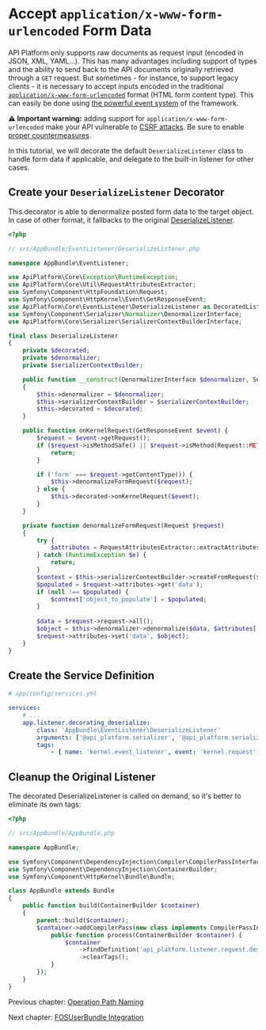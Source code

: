 # Accept `application/x-www-form-urlencoded` Form Data

API Platform only supports raw documents as request input (encoded in JSON, XML, YAML...). This has many advantages including support of types and the ability to send back to the API documents originally retrieved through a `GET` request.
But sometimes - for instance, to support legacy clients - it is necessary to accept inputs encoded in the traditional [`application/x-www-form-urlencoded`](https://www.w3.org/TR/html401/interact/forms.html#h-17.13.4.1) format (HTML form content type). This can easily be done using [the powerful event system](events.md) of the framework.

**⚠ Important warning:** adding support for `application/x-www-form-urlencoded` make your API vulnerable to [CSRF attacks](https://www.owasp.org/index.php/Cross-Site_Request_Forgery_(CSRF)). Be sure to enable [proper countermeasures](https://github.com/dunglas/DunglasAngularCsrfBundle).

In this tutorial, we will decorate the default `DeserializeListener` class to handle form data if applicable, and delegate to the built-in listener for other cases.

## Create your `DeserializeListener` Decorator

This decorator is able to denormalize posted form data to the target object. In case of other format, it fallbacks to the original [DeserializeListener](https://github.com/api-platform/core/blob/91dc2a4d6eeb79ea8dec26b41e800827336beb1a/src/Bridge/Symfony/Bundle/Resources/config/api.xml#L85-L91).

```php
<?php

// src/AppBundle/EventListener/DeserializeListener.php

namespace AppBundle\EventListener;

use ApiPlatform\Core\Exception\RuntimeException;
use ApiPlatform\Core\Util\RequestAttributesExtractor;
use Symfony\Component\HttpFoundation\Request;
use Symfony\Component\HttpKernel\Event\GetResponseEvent;
use ApiPlatform\Core\EventListener\DeserializeListener as DecoratedListener;
use Symfony\Component\Serializer\Normalizer\DenormalizerInterface;
use ApiPlatform\Core\Serializer\SerializerContextBuilderInterface;

final class DeserializeListener
{
    private $decorated;
    private $denormalizer;
    private $serializerContextBuilder;

    public function __construct(DenormalizerInterface $denormalizer, SerializerContextBuilderInterface $serializerContextBuilder, DecoratedListener $decorated)
    {
        $this->denormalizer = $denormalizer;
        $this->serializerContextBuilder = $serializerContextBuilder;
        $this->decorated = $decorated;
    }

    public function onKernelRequest(GetResponseEvent $event) {
        $request = $event->getRequest();
        if ($request->isMethodSafe() || $request->isMethod(Request::METHOD_DELETE)) {
            return;
        }

        if ('form' === $request->getContentType()) {
            $this->denormalizeFormRequest($request);
        } else {
            $this->decorated->onKernelRequest($event);
        }
    }

    private function denormalizeFormRequest(Request $request)
    {
        try {
            $attributes = RequestAttributesExtractor::extractAttributes($request);
        } catch (RuntimeException $e) {
            return;
        }
        $context = $this->serializerContextBuilder->createFromRequest($request, false, $attributes);
        $populated = $request->attributes->get('data');
        if (null !== $populated) {
            $context['object_to_populate'] = $populated;
        }
        
        $data = $request->request->all();
        $object = $this->denormalizer->denormalize($data, $attributes['resource_class'], null, $context);
        $request->attributes->set('data', $object);
    }
}
```

## Create the Service Definition

```yaml
# app/config/services.yml

services:
    # ...
    app.listener.decorating_deserialize:
        class: 'AppBundle\EventListener\DeserializeListener'
        arguments: ['@api_platform.serializer', '@api_platform.serializer.context_builder', '@api_platform.listener.request.deserialize']
        tags:
            - { name: 'kernel.event_listener', event: 'kernel.request', method: 'onKernelRequest', priority: 2 }
```

## Cleanup the Original Listener

The decorated DeserializeListener is called on demand, so it's better to eliminate its own tags:

```php
<?php

// src/AppBundle/AppBundle.php

namespace AppBundle;

use Symfony\Component\DependencyInjection\Compiler\CompilerPassInterface;
use Symfony\Component\DependencyInjection\ContainerBuilder;
use Symfony\Component\HttpKernel\Bundle\Bundle;

class AppBundle extends Bundle
{
    public function build(ContainerBuilder $container)
    {
        parent::build($container);
        $container->addCompilerPass(new class implements CompilerPassInterface {
            public function process(ContainerBuilder $container) {
                $container
                    ->findDefinition('api_platform.listener.request.deserialize');
                    ->clearTags();
            }
        });
    }
}

```

Previous chapter: [Operation Path Naming](operation-path-naming.md)

Next chapter: [FOSUserBundle Integration](fosuser-bundle.md)
